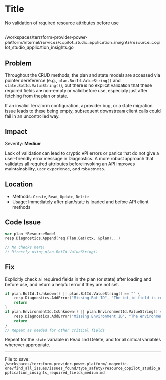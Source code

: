 # Title

No validation of required resource attributes before use

##

/workspaces/terraform-provider-power-platform/internal/services/copilot_studio_application_insights/resource_copilot_studio_application_insights.go

## Problem

Throughout the CRUD methods, the plan and state models are accessed via pointer dereference (e.g., `plan.BotId.ValueString()` and `state.BotId.ValueString()`), but there is no explicit validation that these required fields are non-empty or valid before use, especially just after fetching from the plan or state.

If an invalid Terraform configuration, a provider bug, or a state migration issue leads to these being empty, subsequent downstream client calls could fail in an uncontrolled way.

## Impact

Severity: **Medium**

Lack of validation can lead to cryptic API errors or panics that do not give a user-friendly error message in Diagnostics. A more robust approach that validates all required attributes before invoking an API improves maintainability, user experience, and robustness.

## Location

- Methods: `Create`, `Read`, `Update`, `Delete`
- Usage: Immediately after plan/state is loaded and before API client methods

## Code Issue

```go
var plan *ResourceModel
resp.Diagnostics.Append(req.Plan.Get(ctx, &plan)...)

// No checks here!
// Directly using plan.BotId.ValueString()
```

## Fix

Explicitly check all required fields in the plan (or state) after loading and before use, and return a helpful error if they are not set.

```go
if plan.BotId.IsUnknown() || plan.BotId.ValueString() == "" {
	resp.Diagnostics.AddError("Missing Bot ID", "The bot_id field is required but was not provided.")
	return
}
if plan.EnvironmentId.IsUnknown() || plan.EnvironmentId.ValueString() == "" {
	resp.Diagnostics.AddError("Missing Environment ID", "The environment_id field is required but was not provided.")
	return
}
// Repeat as needed for other critical fields
```

Repeat for the `state` variable in Read and Delete, and for all critical variables wherever appropriate.

---

File to save:  
`/workspaces/terraform-provider-power-platform/.magentic-one/find_all_issues/issues_found/type_safety/resource_copilot_studio_application_insights_required_fields_medium.md`
